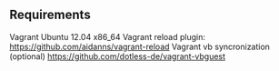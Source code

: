 

Requirements
------------
Vagrant
Ubuntu 12.04 x86_64
Vagrant reload plugin: https://github.com/aidanns/vagrant-reload
Vagrant vb syncronization (optional) https://github.com/dotless-de/vagrant-vbguest
